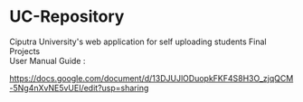 # UC-Repository
Ciputra University's web application for self uploading students Final Projects
<br>
User Manual Guide :

https://docs.google.com/document/d/13DJUJlODuopkFKF4S8H3O_zjqQCM-5Ng4nXvNE5vUEI/edit?usp=sharing

